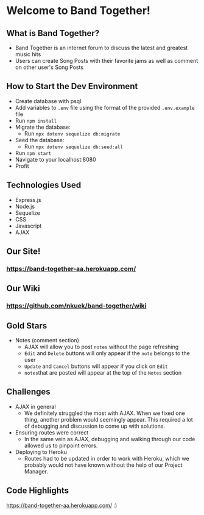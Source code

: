 
# Welcome to Band Together!

## What is Band Together?
- Band Together is an internet forum to discuss the latest and greatest music hits
- Users can create Song Posts with their favorite jams as well as comment on other user's Song Posts

## How to Start the Dev Environment
- Create database with psql
- Add variables to `.env` file using the format of the provided `.env.example` file
- Run `npm install`
- Migrate the database:
   - Run `npx dotenv sequelize db:migrate`
- Seed the database:
  - Run `npx dotenv sequelize db:seed:all`
- Run `npm start`
- Navigate to your localhost:8080
- Profit

## Technologies Used
- Express.js
- Node.js
- Sequelize
- CSS
- Javascript
- AJAX

## Our Site!
### https://band-together-aa.herokuapp.com/

## Our Wiki
### https://github.com/nkuek/band-together/wiki

## Gold Stars
- Notes (comment section)
   - AJAX will allow you to post `notes` without the page refreshing
   - `Edit` and `Delete` buttons will only appear if the `note` belongs to the user
   - `Update` and `Cancel` buttons will appear if you click on `Edit`
   - `notes`that are posted will appear at the top of the `Notes` section
   
## Challenges
- AJAX in general
   - We definitely struggled the most with AJAX. When we fixed one thing, another problem would seemingly appear. This required a lot of debugging and discussion to come up with solutions.
- Ensuring routes were correct
   - In the same vein as AJAX, debugging and walking through our code allowed us to pinpoint errors.
- Deploying to Heroku
   - Routes had to be updated in order to work with Heroku, which we probably would not have known without the help of our Project Manager.

## Code Highlights
https://band-together-aa.herokuapp.com/ :)
